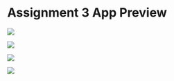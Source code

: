 # Assignment 3 App Preview

![](https://github.com/muhammadnaqeeb/Mobile-Application-Course-in-University/blob/main/1.%20Theory%20Assignments/Assignment%203/user_profile_app/app_preview/001.jpg)

![](https://github.com/muhammadnaqeeb/Mobile-Application-Course-in-University/blob/main/1.%20Theory%20Assignments/Assignment%203/user_profile_app/app_preview/002.jpg)

![](https://github.com/muhammadnaqeeb/Mobile-Application-Course-in-University/blob/main/1.%20Theory%20Assignments/Assignment%203/user_profile_app/app_preview/004.jpg)

![](https://github.com/muhammadnaqeeb/Mobile-Application-Course-in-University/blob/main/1.%20Theory%20Assignments/Assignment%203/user_profile_app/app_preview/004.jpg)



